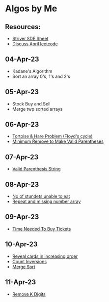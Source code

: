 # Algos by Me 

## Resources:
- [Striver SDE Sheet](https://takeuforward.org/interviews/strivers-sde-sheet-top-coding-interview-problems/)
- [Discuss April leetcode](https://leetcode.com/discuss/general-discussion/655704/April-LeetCoding-Challenge)

## 04-Apr-23
- Kadane's Algorithm
- Sort an array 0's, 1's and 2's

## 05-Apr-23
- Stock Buy and Sell
- Merge twp sorted arrays 

## 06-Apr-23
- [Tortoise & Hare Problem (Floyd's cycle)](./find_duplicate_number) 
- [Minimum Remove to Make Valid Parentheses](./min_rm_to_make_valid_parenthese/)

## 07-Apr-23
- [Valid Parenthesis String](./valid_parenthesis_string/)

## 08-Apr-23
- [No of stundets unable to eat](./noOfStudentsUnableToEat/)
- [Repeat and missing number array](./repeatAndMissingNumberArray/)

## 09-Apr-23
- [Time Needed To Buy Tickets](./timeNeededToBuyTickets/)

## 10-Apr-23
- [Reveal cards in increasing order](./revealCardsInIncreasingOrder/)
- [Count Inversions](./countInversions/)
- [Merge Sort](./mergeSort/)


## 11-Apr-23
- [Remove K Digits](./removeKDigits/)